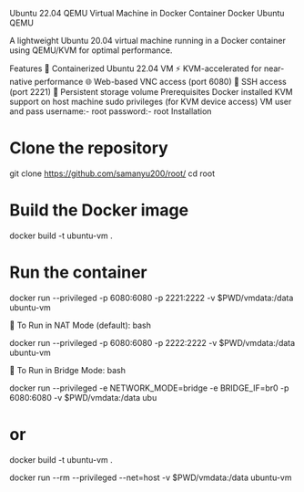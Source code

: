 Ubuntu 22.04 QEMU Virtual Machine in Docker Container
Docker Ubuntu QEMU

A lightweight Ubuntu 20.04 virtual machine running in a Docker container using QEMU/KVM for optimal performance.

Features
🐳 Containerized Ubuntu 22.04 VM
⚡ KVM-accelerated for near-native performance
🌐 Web-based VNC access (port 6080)
🔑 SSH access (port 2221)
💾 Persistent storage volume
Prerequisites
Docker installed
KVM support on host machine
sudo privileges (for KVM device access)
VM user and pass
username:- root
password:- root
Installation
# Clone the repository
git clone https://github.com/samanyu200/root/
cd root

# Build the Docker image
docker build -t ubuntu-vm .

# Run the container

docker run --privileged -p 6080:6080 -p 2221:2222 -v $PWD/vmdata:/data ubuntu-vm

🐳 To Run in NAT Mode (default):
bash


docker run --privileged -p 6080:6080 -p 2222:2222 -v $PWD/vmdata:/data ubuntu-vm


🔁 To Run in Bridge Mode:
bash


docker run --privileged -e NETWORK_MODE=bridge -e BRIDGE_IF=br0 -p 6080:6080 -v $PWD/vmdata:/data ubu


# or

docker build -t ubuntu-vm .

docker run --rm --privileged --net=host -v $PWD/vmdata:/data ubuntu-vm
